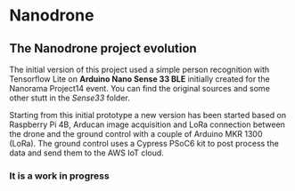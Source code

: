 # Nanodrone
## The Nanodrone project evolution

The initial version of this project used a simple person recognition with Tensorflow Lite on **Arduino Nano Sense 33 BLE** initially created for the Nanorama Project14 event. You can find the original sources and some other stutt in the *Sense33* folder.

Starting from this initial prototype a new version has been started based on Raspberry Pi 4B, Arducan image acquisition and LoRa connection between the drone and the ground control with a couple of Arduino MKR 1300 (LoRa). The ground control uses a Cypress PSoC6 kit to post process the data and send them to the AWS IoT cloud.

### It is a work in progress
